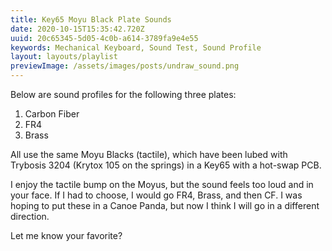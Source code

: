 ```yaml
---
title: Key65 Moyu Black Plate Sounds
date: 2020-10-15T15:35:42.720Z
uuid: 20c65345-5d05-4c0b-a614-3789fa9e4e55
keywords: Mechanical Keyboard, Sound Test, Sound Profile
layout: layouts/playlist
previewImage: /assets/images/posts/undraw_sound.png
---
```


Below are sound profiles for the following three plates:

1. Carbon Fiber
2. FR4
3. Brass

All use the same Moyu Blacks (tactile), which have been lubed with Trybosis 3204 (Krytox 105 on the springs) in a Key65 with a hot-swap PCB.

I enjoy the tactile bump on the Moyus, but the sound feels too loud and in your face. If I had to choose, I would go FR4, Brass, and then CF. I was hoping to put these in a Canoe Panda, but now I think I will go in a different direction.

Let me know your favorite?
